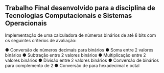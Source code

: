 ## Trabalho Final desenvolvido para a disciplina de Tecnologias Computacionais e Sistemas Operacionais

Implementação de uma calculadora de números binários de até 8 bits com os seguintes critérios de avaliação:

● Conversão de números decimais para binários 
● Soma entre 2 valores binários 
● Subtração entre 2 valores binários 
● Multiplicação entre 2 valores binários 
● Divisão entre 2 valores binários 
● Conversão de binários para complemento de 2 
● Conversão de para hexadecimal e octal 
